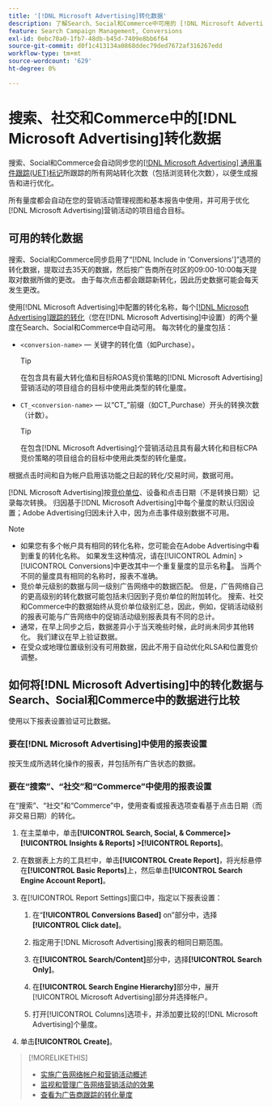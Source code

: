 ```yaml
---
title: '[!DNL Microsoft Advertising]转化数据'
description: 了解Search、Social和Commerce中可用的 [!DNL Microsoft Advertising]跟踪的转化数据类型。
feature: Search Campaign Management, Conversions
exl-id: 0ebc70a0-1fb7-48db-b45d-7409e8bb6f64
source-git-commit: d0f1c413134a0868ddec79ded7672af316267edd
workflow-type: tm+mt
source-wordcount: '629'
ht-degree: 0%

---
```


# 搜索、社交和Commerce中的[!DNL Microsoft Advertising]转化数据

搜索、Social和Commerce会自动同步您的[[!DNL Microsoft Advertising] 通用事件跟踪(UET)标记](https://help.ads.microsoft.com/#apex/ads/en/53056)所跟踪的所有网站转化次数（包括浏览转化次数），以便生成报告和进行优化。

所有量度都会自动在您的营销活动管理视图和基本报告中使用，并可用于优化[!DNL Microsoft Advertising]营销活动的项目组合目标。

## 可用的转化数据

搜索、Social和Commerce同步启用了“[!DNL Include in 'Conversions']”选项的转化数据，提取过去35天的数据，然后按广告商所在时区的09:00-10:00每天提取对数据所做的更改。 由于每次点击都会跟踪新转化，因此历史数据可能会每天发生更改。

使用[!DNL Microsoft Advertising]中配置的转化名称，每个[[!DNL Microsoft Advertising]跟踪的转化](https://help.ads.microsoft.com/apex/index/3/en-us/n5012)（您在[!DNL Microsoft Advertising]中设置）的两个量度在Search、Social和Commerce中自动可用。 每次转化的量度包括：

* `<conversion-name>` — 关键字的转化值（如Purchase）。

  >[!TIP]
  >
  >在包含具有最大转化值和目标ROAS竞价策略的[!DNL Microsoft Advertising]营销活动的项目组合的目标中使用此类型的转化量度。

* `CT_<conversion-name>` — 以“CT_”前缀（如CT_Purchase）开头的转换次数（计数）。

  >[!TIP]
  >
  >在包含[!DNL Microsoft Advertising]个营销活动且具有最大转化和目标CPA竞价策略的项目组合的目标中使用此类型的转化量度。

根据点击时间和自为帐户启用该功能之日起的转化/交易时间，数据可用。

[!DNL Microsoft Advertising]按[竞价单位](/help/search-social-commerce/glossary.md#a-b)、设备和点击日期（不是转换日期）记录每次转换。 归因基于[!DNL Microsoft Advertising]中每个量度的默认归因设置；Adobe Advertising归因未计入中，因为点击事件级别数据不可用。

>[!NOTE]
>
>* 如果您有多个帐户具有相同的转化名称，您可能会在Adobe Advertising中看到重复的转化名称。 如果发生这种情况，请在[!UICONTROL Admin] > [!UICONTROL Conversions]中更改其中一个重复量度的显示名称[&#128279;](/help/search-social-commerce/admin/conversion-metrics/conversion-metric-edit-display-name.md)。 当两个不同的量度具有相同的名称时，报表不准确。
>* 竞价单元级别的数据与同一级别广告网络中的数据匹配。 但是，广告网络自己的更高级别的转化数据可能包括未归因到子竞价单位的附加转化。 搜索、社交和Commerce中的数据始终从竞价单位级别汇总，因此，例如，促销活动级别的报表可能与广告网络中的促销活动级别报表具有不同的总计。
>* 通常，在早上同步之后，数据差异小于当天晚些时候，此时尚未同步其他转化。 我们建议在早上验证数据。
>* 在受众或地理位置级别没有可用数据，因此不用于自动优化RLSA和位置竞价调整。

## 如何将[!DNL Microsoft Advertising]中的转化数据与Search、Social和Commerce中的数据进行比较

使用以下报表设置验证可比数据。

### 要在[!DNL Microsoft Advertising]中使用的报表设置

按天生成所选转化操作的报表，并包括所有广告状态的数据。

### 要在“搜索”、“社交”和“Commerce”中使用的报表设置

在“搜索”、“社交”和“Commerce”中，使用查看或报表选项查看基于点击日期（而非交易日期）的转化。

1. 在主菜单中，单击&#x200B;**[!UICONTROL Search, Social, & Commerce]> [!UICONTROL Insights & Reports] >[!UICONTROL Reports]**。

1. 在数据表上方的工具栏中，单击&#x200B;**[!UICONTROL Create Report]**，将光标悬停在&#x200B;**[!UICONTROL Basic Reports]**&#x200B;上，然后单击&#x200B;**[!UICONTROL Search Engine Account Report]**。

1. 在[!UICONTROL Report Settings]窗口中，指定以下报表设置：

   1. 在“**[!UICONTROL Conversions Based]** on”部分中，选择&#x200B;**[!UICONTROL Click date]**。

   1. 指定用于[!DNL Microsoft Advertising]报表的相同日期范围。

   1. 在&#x200B;**[!UICONTROL Search/Content]**&#x200B;部分中，选择&#x200B;**[!UICONTROL Search Only]**。

   1. 在&#x200B;**[!UICONTROL Search Engine Hierarchy]**&#x200B;部分中，展开[!UICONTROL Microsoft Advertising]部分并选择帐户。

   1. 打开[!UICONTROL Columns]选项卡，并添加要比较的[!DNL Microsoft Advertising]个量度。

1. 单击&#x200B;**[!UICONTROL Create]**。

>[!MORELIKETHIS]
>
>* [实施广告网络帐户和营销活动概述](campaign-implemention-overview.md)
>* [监视和管理广告网络营销活动的效果](monitor-performance-campaigns.md)
>* [查看为广告商跟踪的转化量度](/help/search-social-commerce/admin/conversion-metrics/conversion-metric-view-tracked.md)
